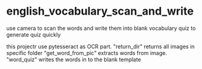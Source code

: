 # english_vocabulary_scan_and_write
use camera to scan the words and write them into blank vocabulary quiz to generate quiz quickly

this projectr use pytesseract as OCR part.
"return_dir" returns all images in specific folder
"get_word_from_pic" extracts words from image.
"word_quiz" writes the words in to the blank template
